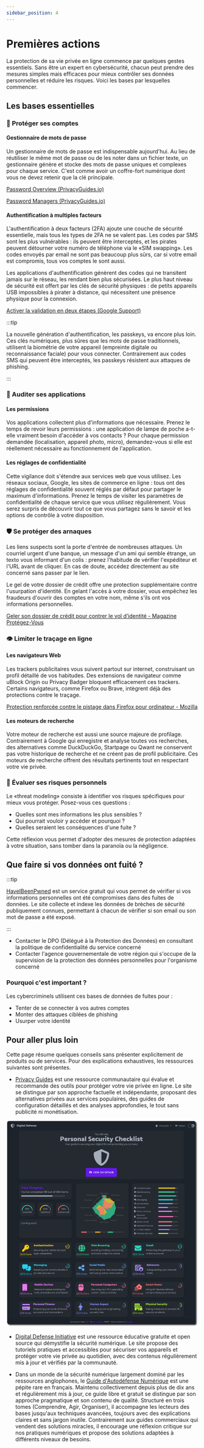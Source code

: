 ```yaml
---
sidebar_position: 4
---
```


# Premières actions

La protection de sa vie privée en ligne commence par quelques gestes essentiels. Sans être un expert en cybersécurité, chacun peut prendre des mesures simples mais efficaces pour mieux contrôler ses données personnelles et réduire les risques. Voici les bases par lesquelles commencer.

## Les bases essentielles

### 🔑 Protéger ses comptes

#### Gestionnaire de mots de passe

Un gestionnaire de mots de passe est indispensable aujourd'hui. Au lieu de réutiliser le même mot de passe ou de les noter dans un fichier texte, un gestionnaire génère et stocke des mots de passe uniques et complexes pour chaque service. C'est comme avoir un coffre-fort numérique dont vous ne devez retenir que la clé principale.

[Password Overview (PrivacyGuides.io)](https://www.privacyguides.org/en/basics/passwords-overview/)

[Password Managers (PrivacyGuides.io)](https://www.privacyguides.org/en/passwords/)

#### Authentification à multiples facteurs

L'authentification à deux facteurs (2FA) ajoute une couche de sécurité essentielle, mais tous les types de 2FA ne se valent pas. Les codes par SMS sont les plus vulnérables : ils peuvent être interceptés, et les pirates peuvent détourner votre numéro de téléphone via le «SIM swapping». Les codes envoyés par email ne sont pas beaucoup plus sûrs, car si votre email est compromis, tous vos comptes le sont aussi. 

Les applications d'authentification génèrent des codes qui ne transitent jamais sur le réseau, les rendant bien plus sécurisées. Le plus haut niveau de sécurité est offert par les clés de sécurité physiques : de petits appareils USB impossibles à pirater à distance, qui nécessitent une présence physique pour la connexion.

[Activer la validation en deux étapes (Google Support)](https://support.google.com/accounts/answer/185839?hl=fr)

:::tip

La nouvelle génération d'authentification, les passkeys, va encore plus loin. Ces clés numériques, plus sûres que les mots de passe traditionnels, utilisent la biométrie de votre appareil (empreinte digitale ou reconnaissance faciale) pour vous connecter. Contrairement aux codes SMS qui peuvent être interceptés, les passkeys résistent aux attaques de phishing.

:::

### 📱 Auditer ses applications

#### Les permissions

Vos applications collectent plus d'informations que nécessaire. Prenez le temps de revoir leurs permissions : une application de lampe de poche a-t-elle vraiment besoin d'accéder à vos contacts ? Pour chaque permission demandée (localisation, appareil photo, micro), demandez-vous si elle est réellement nécessaire au fonctionnement de l'application.

#### Les réglages de confidentialité

Cette vigilance doit s'étendre aux services web que vous utilisez. Les réseaux sociaux, Google, les sites de commerce en ligne : tous ont des réglages de confidentialité souvent réglés par défaut pour partager le maximum d'informations. Prenez le temps de visiter les paramètres de confidentialité de chaque service que vous utilisez régulièrement. Vous serez surpris de découvrir tout ce que vous partagez sans le savoir et les options de contrôle à votre disposition.

### 🛡️ Se protéger des arnaques

Les liens suspects sont la porte d'entrée de nombreuses attaques. Un courriel urgent d'une banque, un message d'un ami qui semble étrange, un texto vous informant d'un colis : prenez l'habitude de vérifier l'expéditeur et l'URL avant de cliquer. En cas de doute, accédez directement au site concerné sans passer par le lien.

Le gel de votre dossier de crédit offre une protection supplémentaire contre l'usurpation d'identité. En gelant l'accès à votre dossier, vous empêchez les fraudeurs d'ouvrir des comptes en votre nom, même s'ils ont vos informations personnelles.

[Geler son dossier de crédit pour contrer le vol d’identité - Magazine Protégez-Vous](https://www.protegez-vous.ca/nouvelles/affaires-et-societe/geler-son-dossier-de-credit-pour-contrer-le-vol-d-identite)

### 👁️ Limiter le traçage en ligne

#### Les navigateurs Web

Les trackers publicitaires vous suivent partout sur internet, construisant un profil détaillé de vos habitudes. Des extensions de navigateur comme uBlock Origin ou Privacy Badger bloquent efficacement ces trackers. Certains navigateurs, comme Firefox ou Brave, intègrent déjà des protections contre le traçage.

[Protection renforcée contre le pistage dans Firefox pour ordinateur - Mozilla](https://support.mozilla.org/fr/kb/protection-renforcee-contre-pistage-firefox-ordinateur)

#### Les moteurs de recherche

Votre moteur de recherche est aussi une source majeure de profilage. Contrairement à Google qui enregistre et analyse toutes vos recherches, des alternatives comme DuckDuckGo, Startpage ou Qwant ne conservent pas votre historique de recherche et ne créent pas de profil publicitaire. Ces moteurs de recherche offrent des résultats pertinents tout en respectant votre vie privée.


### 🎯 Évaluer ses risques personnels

Le «threat modeling» consiste à identifier vos risques spécifiques pour mieux vous protéger. Posez-vous ces questions :

- Quelles sont mes informations les plus sensibles ?
- Qui pourrait vouloir y accéder et pourquoi ?
- Quelles seraient les conséquences d'une fuite ?

Cette réflexion vous permet d'adopter des mesures de protection adaptées à votre situation, sans tomber dans la paranoïa ou la négligence.

## Que faire si vos données ont fuité ?

:::tip

[HaveIBeenPwned](https://haveibeenpwned.com) est un service gratuit qui vous permet de vérifier si vos informations personnelles ont été compromises dans des fuites de données. Le site collecte et indexe les données de brèches de sécurité publiquement connues, permettant à chacun de vérifier si son email ou son mot de passe a été exposé.

:::

- Contacter le DPO (Délégué à la Protection des Données) en consultant la politique de confidentialité du service concerné
- Contacter l'agence gouvernementale de votre région qui s'occupe de la supervision de la protection des données personnelles pour l'organisme concerné

### Pourquoi c'est important ?
Les cybercriminels utilisent ces bases de données de fuites pour :

- Tenter de se connecter à vos autres comptes
- Monter des attaques ciblées de phishing
- Usurper votre identité

## Pour aller plus loin

Cette page résume quelques conseils sans présenter explicitement de produits ou de services. Pour des explications exhaustives, les ressources suivantes sont présentes.

- [Privacy Guides](https://www.privacyguides.org/fr/) est une ressource communautaire qui évalue et recommande des outils pour protéger votre vie privée en ligne. Le site se distingue par son approche factuelle et indépendante, proposant des alternatives privées aux services populaires, des guides de configuration détaillés et des analyses approfondies, le tout sans publicité ni monétisation.

![Capture d'écran de Personal Security Checklist](digital-security-website.png)

- [Digital Defense Initiative](digital-defense.io) est une ressource éducative gratuite et open source qui démystifie la sécurité numérique. Le site propose des tutoriels pratiques et accessibles pour sécuriser vos appareils et protéger votre vie privée au quotidien, avec des contenus régulièrement mis à jour et vérifiés par la communauté.

- Dans un monde de la sécurité numérique largement dominé par les ressources anglophones, le [Guide d'Autodéfense Numérique](https://guide.boum.org) est une pépite rare en français. Maintenu collectivement depuis plus de dix ans et régulièrement mis à jour, ce guide libre et gratuit se distingue par son approche pragmatique et son contenu de qualité. Structuré en trois tomes (Comprendre, Agir, Organiser), il accompagne les lecteurs des bases jusqu'aux techniques avancées, toujours avec des explications claires et sans jargon inutile. Contrairement aux guides commerciaux qui vendent des solutions miracles, il encourage une réflexion critique sur nos pratiques numériques et propose des solutions adaptées à différents niveaux de besoins.
